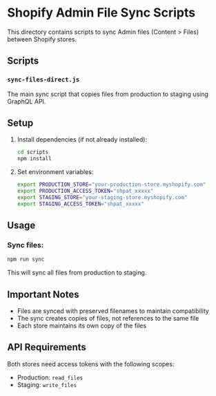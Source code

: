 # Shopify Admin File Sync Scripts

This directory contains scripts to sync Admin files (Content > Files) between Shopify stores.

## Scripts

### `sync-files-direct.js`

The main sync script that copies files from production to staging using GraphQL API.

## Setup

1. Install dependencies (if not already installed):

   ```bash
   cd scripts
   npm install
   ```

2. Set environment variables:
   ```bash
   export PRODUCTION_STORE="your-production-store.myshopify.com"
   export PRODUCTION_ACCESS_TOKEN="shpat_xxxxx"
   export STAGING_STORE="your-staging-store.myshopify.com"
   export STAGING_ACCESS_TOKEN="shpat_xxxxx"
   ```

## Usage

### Sync files:

```bash
npm run sync
```

This will sync all files from production to staging.

## Important Notes

- Files are synced with preserved filenames to maintain compatibility
- The sync creates copies of files, not references to the same file
- Each store maintains its own copy of the files

## API Requirements

Both stores need access tokens with the following scopes:

- Production: `read_files`
- Staging: `write_files`
